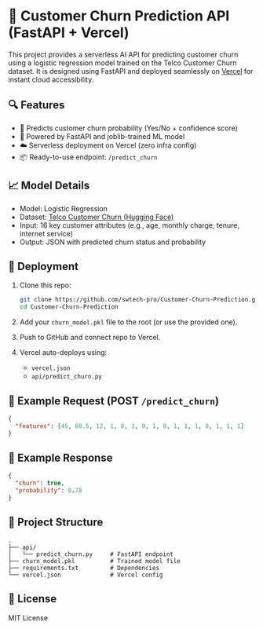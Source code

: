 # 🧠 Customer Churn Prediction API (FastAPI + Vercel)

This project provides a serverless AI API for predicting customer churn using a logistic regression model trained on the Telco Customer Churn dataset. It is designed using FastAPI and deployed seamlessly on [Vercel](https://vercel.com) for instant cloud accessibility.

## 🔍 Features

- 🔁 Predicts customer churn probability (Yes/No + confidence score)
- 🚀 Powered by FastAPI and joblib-trained ML model
- ☁️ Serverless deployment on Vercel (zero infra config)
- 📦 Ready-to-use endpoint: `/predict_churn`

## 📈 Model Details

- Model: Logistic Regression
- Dataset: [Telco Customer Churn (Hugging Face)](https://huggingface.co/datasets/aai510-group1/telco-customer-churn)
- Input: 16 key customer attributes (e.g., age, monthly charge, tenure, internet service)
- Output: JSON with predicted churn status and probability

## 🚀 Deployment

1. Clone this repo:
   ```bash
   git clone https://github.com/swtech-pro/Customer-Churn-Prediction.git
   cd Customer-Churn-Prediction
   ```

2. Add your `churn_model.pkl` file to the root (or use the provided one).

3. Push to GitHub and connect repo to Vercel.

4. Vercel auto-deploys using:
   - `vercel.json`
   - `api/predict_churn.py`

## 🔗 Example Request (POST `/predict_churn`)

```json
{
  "features": [45, 60.5, 12, 1, 0, 3, 0, 1, 0, 1, 1, 1, 0, 1, 1, 1]
}
```

## 🧪 Example Response

```json
{
  "churn": true,
  "probability": 0.78
}
```

## 📁 Project Structure

```
.
├── api/
│   └── predict_churn.py     # FastAPI endpoint
├── churn_model.pkl          # Trained model file
├── requirements.txt         # Dependencies
└── vercel.json              # Vercel config
```

## 📜 License

MIT License
